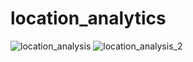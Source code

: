 # location_analytics

![location_analysis](https://user-images.githubusercontent.com/65560028/147790287-8b94436f-0f27-4867-b561-85de7a1a3741.PNG)
![location_analysis_2](https://user-images.githubusercontent.com/65560028/147790294-68cd949c-21f0-49b4-b0ad-2c0a874b3eb8.PNG)
